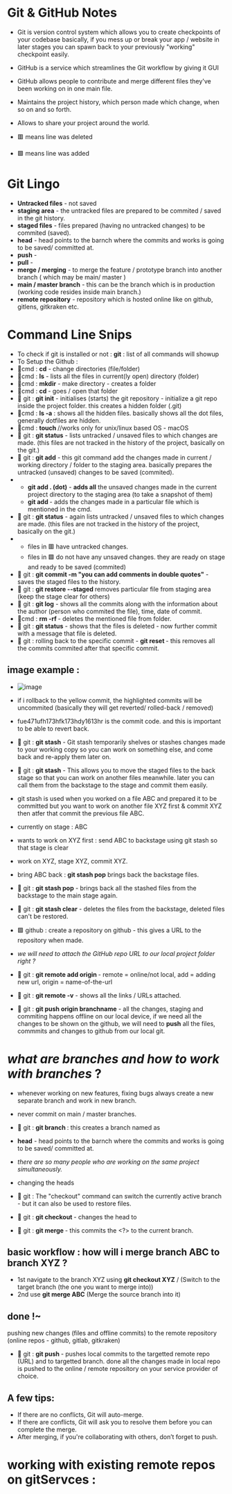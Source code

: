 # Git & GitHub Notes 

- Git is version control system which allows you to create checkpoints of your codebase basically, if you mess up or break your app / website in later stages you can spawn back to your previously "working" checkpoint easily.
- GitHub is a service which streamlines the Git workflow by giving it GUI
- GitHub allows people to contribute and merge different files they've been working on in one main file.
- Maintains the project history, which person made which change, when so on and so forth.
- Allows to share your project around the world.

- 🟥 means line was deleted
- 🟩 means line was added

# Git Lingo 

- **Untracked files** - not saved
- **staging area** - the untracked files are prepared to be commited / saved in the git history.
- **staged files** - files prepared (having no untracked changes) to be commited (saved).
- **head** - head points to the barnch where the commits and works is going to be saved/ committed at.
- **push** - 
- **pull** -
- **merge / merging** - to merge the feature / prototype branch into another branch ( which may be main/ master )
- **main / master branch** - this can be the branch which is in production (working code resides inside main branch.)
- **remote repository** - repository which is hosted online like on github, gitlens, gitkraken etc.
 
# Command Line Snips 

- To check if git is installed or not : **git** : list of all commands will showup 
- To Setup the Github :  
- 🔺cmd : **cd** - change directories (file/folder)
- 🔺cmd : **ls** - lists all the files in current(ly open) directory (folder)
- 🔺cmd : **mkdir** - make directory - creates a folder
- 🔺cmd : **cd <nameoffolder>** - goes / open that folder
- 🔼 git : **git init** - initialises (starts) the git repository - initialize a git repo inside the project folder.
            this creates a hidden folder (.git)
- 🔺cmd : **ls -a** : shows all the hidden files. basically shows all the dot files, generally dotfiles are hidden.
- 🔺cmd : **touch <filename>** //works only for unix/linux based OS - macOS
- 🔼 git : **git status** - lists untracked / unsaved files to which changes are made. (this files are not tracked in the history of the project, basically on the git.)
- 🔼 git : **git add** - this git command add the changes made in current / working directory / folder to the staging area. basically prepares the untracked (unsaved) changes to be saved (commited).
- - **git add . (dot)** - **adds all** the unsaved changes made in the current project directory to the staging area (to take a snapshot of them)
  - **git add <filename>** - adds the changes made in a particular file which is mentioned in the cmd.
- 🔼 git : **git status** - again lists untracked / unsaved files to which changes are made. (this files are not tracked in the history of the project, basically on the git.)
- - files in 🟥 have untracked changes.
  - files in 🟩 do not have any unsaved changes. they are ready on stage and ready to be saved (commited)
- 🔼 git : **git commit -m "you can add comments in double quotes"** - saves the staged files to the history.
- 🔼 git : **git restore --staged <filename>** removes particular file from staging area (keep the stage clear for others)
- 🔼 git : **git log** - shows all the commits along with the information about the author (person who commited the file), time, date of commit.
- 🔺cmd : **rm -rf <filename>** - deletes the mentioned file from folder. 
- 🔼 git : **git status** - shows that the files is deleted - now further commit with a message that file is deleted.
- 🔼 git : rolling back to the specific commit - **git reset <commit ID>** - this removes all the commits commited after that specific commit.

## image example : 
- ![image](https://github.com/user-attachments/assets/4a0b303b-7629-45e5-b0b7-c84402ba741b)
- if i rollback to the yellow commit, the highlighted commits will be uncommited (basically they will get reverted/ rolled-back / removed)
- fue471ufh173hfk173hdy1613hr is the commit code. and this is important to be able to revert back.

- 🔼 git : **git stash** - Git stash temporarily shelves or stashes changes made to your working copy so you can work on something else, and come back and re-apply them later on.
- 🔼 git : **git stash** - This allows you to move the staged files to the back stage so that you can work on another files meanwhile. later you can call them from the backstage to the stage and commit them easily.
- git stash is used when you worked on a file ABC and prepared it to be committed but you want to work on another file XYZ first & commit XYZ then atfer that commit the previous file ABC.
- currently on stage : ABC
- wants to work on XYZ first : send ABC to backstage using git stash so that stage is clear
- work on XYZ, stage XYZ, commit XYZ.
- bring ABC back : **git stash pop** brings back the backstage files.
- 🔼 git : **git stash pop** - brings back all the stashed files from the backstage to the main stage again.
- 🔼 git : **git stash clear** - deletes the files from the backstage, deleted files can't be restored.  
- 🟩 github : create a repository on github - this gives a URL to the repository when made.
  
- _we will need to attach the GitHub repo URL to our local project folder right ?_

- 🔼 git : **git remote add origin <URL-to-the-github-repository>** - remote = online/not local, add = adding new url, origin = name-of-the-url
- 🔼 git : **git remote -v** - shows all the links / URLs attached.
- 🔼 git : **git push origin branchname** - all the changes, staging and commiting happens offline on our local device, if we need all the changes to be shown on the github, we will need to **push** all the files, commmits and changes to github from our local git.


# _what are branches and how to work with branches_ ?


- whenever working on new features, fixing bugs always create a new separate branch and work in new branch.
- never commit on main / master branches.

- 🔼 git : **git branch <branchname>** : this creates a branch named as <branchname>
- **head** - head points to the barnch where the commits and works is going to be saved/ committed at.
  
- _there are so many people who are working on the same project simultaneously._
- changing the heads
- 🔼 git : The "checkout" command can switch the currently active branch - but it can also be used to restore files.
- 🔼 git : **git checkout <branchname>** - changes the head to <branchname>
- 🔼 git : **git merge <branchname>** - this commits the <?> to the current branch.

## basic workflow : how will i merge branch ABC to branch XYZ ? 

- 1st navigate to the branch XYZ using **git checkout XYZ** / (Switch to the target branch (the one you want to merge into))
- 2nd use **git merge ABC** (Merge the source branch into it)

## done !~

pushing new changes (files and offline commits) to the remote repository (online repos - github, gitlab, gitkraken)

- 🔼 git : **git push <targetURL> <targetBranch>** - pushes local commits to the targetted remote repo (URL) and to targetted branch.
done all the changes made in local repo is pushed to the online / remote repository on your service provider of choice.

## A few tips:
- If there are no conflicts, Git will auto-merge.
- If there are conflicts, Git will ask you to resolve them before you can complete the merge.
- After merging, if you're collaborating with others, don’t forget to push.


# working with existing remote repos on gitServces : 




